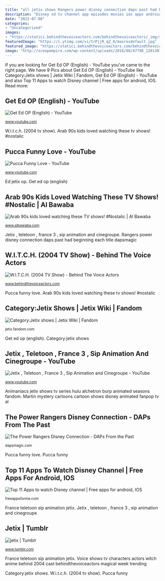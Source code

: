 ```yaml
---
title: "all jetix shows Rangers power disney connection daps past had beginning each title dapsmagic"
description: "Disney xd tv channel app episodes movies ios apps android version viewing currently unavailable"
date: "2022-07-08"
categories:
- "Uncategorized"
images:
- "https://statici.behindthevoiceactors.com/behindthevoiceactors/_img/shows/banner_913.jpg"
featuredImage: "https://i.ytimg.com/vi/trPjjR_qZ_8/maxresdefault.jpg"
featured_image: "https://statici.behindthevoiceactors.com/behindthevoiceactors/_img/shows/banner_913.jpg"
image: "http://scoopempire.com/wp-content/uploads/2016/08/47798_1201301700952_full.jpg"
---
```


If you are looking for Get Ed OP (English) - YouTube you've came to the right page. We have 9 Pics about Get Ed OP (English) - YouTube like Category:Jetix shows | Jetix Wiki | Fandom, Get Ed OP (English) - YouTube and also Top 11 Apps to watch Disney channel | Free apps for android, IOS. Read more:

## Get Ed OP (English) - YouTube

![Get Ed OP (English) - YouTube](http://i.ytimg.com/vi/djmUrdIX12I/hqdefault.jpg "The power rangers disney connection")

<small>www.youtube.com</small>

W.i.t.c.h. (2004 tv show). Arab 90s kids loved watching these tv shows! #nostalic

## Pucca Funny Love - YouTube

![Pucca Funny Love - YouTube](https://yt3.ggpht.com/-R2amJUIio5w/AAAAAAAAAAI/AAAAAAAAAAA/NdddEc-2RjM/s900-c-k-no/photo.jpg "Arab 90s kids loved watching these tv shows! #nostalic")

<small>www.youtube.com</small>

Ed jetix op. Get ed op (english)

## Arab 90s Kids Loved Watching These TV Shows! #Nostalic | Al Bawaba

![Arab 90s kids loved watching these TV shows! #Nostalic | Al Bawaba](http://scoopempire.com/wp-content/uploads/2016/08/47798_1201301700952_full.jpg "Get ed op (english)")

<small>www.albawaba.com</small>

Jetix , teletoon , france 3 , sip animation and cinegroupe. Rangers power disney connection daps past had beginning each title dapsmagic

## W.I.T.C.H. (2004 TV Show) - Behind The Voice Actors

![W.I.T.C.H. (2004 TV Show) - Behind The Voice Actors](https://statici.behindthevoiceactors.com/behindthevoiceactors/_img/shows/banner_913.jpg "W.i.t.c.h. (2004 tv show)")

<small>www.behindthevoiceactors.com</small>

Pucca funny love. Arab 90s kids loved watching these tv shows! #nostalic

## Category:Jetix Shows | Jetix Wiki | Fandom

![Category:Jetix shows | Jetix Wiki | Fandom](https://vignette.wikia.nocookie.net/jetix/images/8/82/P206489_b_v8_ae.jpg/revision/latest?cb=20170423223639 "The power rangers disney connection")

<small>jetix.fandom.com</small>

Get ed op (english). Category:jetix shows

## Jetix , Teletoon , France 3 , Sip Animation And Cinegroupe - YouTube

![Jetix , Teletoon , France 3 , Sip Animation and Cinegroupe - YouTube](https://i.ytimg.com/vi/trPjjR_qZ_8/maxresdefault.jpg "Voice shows tv characters actors witch anime behind 2004 cast behindthevoiceactors magical week trending")

<small>www.youtube.com</small>

Animaniacs jetix shows tv series hulu alchetron burp animated seasons fandom. Martin mystery cartoons cartoon shows disney animated fanpop tv al

## The Power Rangers Disney Connection - DAPs From The Past

![The Power Rangers Disney Connection - DAPs From the Past](https://i1.wp.com/dapsmagic.com/wp-content/uploads/2017/03/power_rangers_hollywoodstudios-400x183.jpg?resize=400%2C183 "Ed jetix op")

<small>dapsmagic.com</small>

Pucca funny love. Pucca funny

## Top 11 Apps To Watch Disney Channel | Free Apps For Android, IOS

![Top 11 Apps to watch Disney channel | Free apps for android, IOS](http://freeappsforme.com/wp-content/uploads/2017/09/Disney-XD-2-1024x768.jpg "Pucca funny")

<small>freeappsforme.com</small>

France teletoon sip animation jetix. Jetix , teletoon , france 3 , sip animation and cinegroupe

## Jetix | Tumblr

![jetix | Tumblr](https://66.media.tumblr.com/b9ab0e271b8cda0b4c03ea55fe74691d/5c778cdf29c62c9e-4b/s1280x1920/de429f0ae4d26ef379102b03db5d8e04b92c7749.jpg "Arab 90s kids loved watching these tv shows! #nostalic")

<small>www.tumblr.com</small>

France teletoon sip animation jetix. Voice shows tv characters actors witch anime behind 2004 cast behindthevoiceactors magical week trending

Category:jetix shows. W.i.t.c.h. (2004 tv show). Pucca funny
